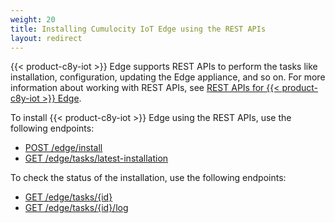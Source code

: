 ```yaml
---
weight: 20
title: Installing Cumulocity IoT Edge using the REST APIs
layout: redirect
---
```


{{< product-c8y-iot >}} Edge supports REST APIs to perform the tasks like installation, configuration, updating the Edge appliance, and so on. For more information about working with REST APIs, see [REST APIs for {{< product-c8y-iot >}} Edge](/edge/rest-api/).

To install {{< product-c8y-iot >}} Edge using the REST APIs, use the following endpoints:

- [POST /edge/install](/edge/rest-api/#post-edgeinstall)
- [GET /edge/tasks/latest-installation](/edge/rest-api/#get-edgetaskslatest-installation)

To check the status of the installation, use the following endpoints:

- [GET /edge/tasks/{id}](/edge/rest-api/#get-edgetasksid)
- [GET /edge/tasks/{id}/log](/edge/rest-api/#get-edgetasksidlog)
